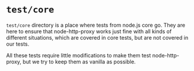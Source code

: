 # `test/core`

`test/core` directory is a place where tests from node.js core go. They are
here to ensure that node-http-proxy works just fine with all kinds of
different situations, which are covered in core tests, but are not covered in
our tests.

All these tests require little modifications to make them test node-http-proxy,
but we try to keep them as vanilla as possible.
